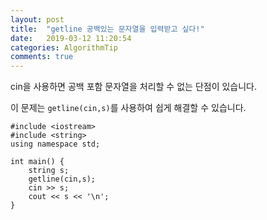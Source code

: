 ```yaml
---
layout: post
title:  "getline 공백있는 문자열을 입력받고 싶다!"
date:   2019-03-12 11:20:54
categories: AlgorithmTip
comments: true
---
```


cin을 사용하면 공백 포함 문자열을 처리할 수 없는 단점이 있습니다.  

이 문제는 `getline(cin,s)`를 사용하여 쉽게 해결할 수 있습니다.  

~~~
#include <iostream>
#include <string>
using namespace std;

int main() {
	string s;
	getline(cin,s);
	cin >> s;
	cout << s << '\n';
}
~~~
